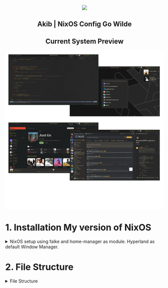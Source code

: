 <p align="center"><img src="https://i.imgur.com/NbxQ8MY.png" width=600px></p>

<h2 align="center">Akib | NixOS Config Go Wilde</h2>

<h2 align="center"> Current System Preview </h2>

![my current setup](./public/preview/Current.png)

# 1. Installation My version of NixOS

<details>

<summary>NixOS setup using falke and home-manager as module. Hyperland as default Window Manager.</summary>

## Installation Prerequisites

Before you begin, ensure you have the following:

- A Linux system with an EFI-enabled BIOS (for BIOS installations, adjust the commands accordingly).
- The disk identifier (`/dev/sdX`) for the target installation disk. Replace `sdX` with the appropriate disk identifier for your system.

## Installation Steps

**Install NixOS**

```bash
sudo su
nix-shell -p git --command 'nix run github:akibahmed229/nixos#akibOS --experimental-features "nix-command flakes"'
```

**Note:** During the installation process, [akibOS](./pkgs/akibOS/default.nix) will prompt for the disk identifier (`/dev/sdX`) , hostname and the username. Replace `sdX` with the appropriate disk identifier for your system.
also replace `hostname` with (available options: desktop, virt) and `username` with your desired username.
the default password for the user is `123456` you can change it later.

Congratulations! You have successfully installed NixOS with a Btrfs filesystem. Enjoy your fault-tolerant, advanced feature-rich, and easy-to-administer system!
**Note:** The Configuration will clone from this repository and will be placed in `/home/username/.config/flake` respectively.

For more information about NixOS and its configuration options, refer to the official [NixOS documentation](https://nixos.org/).

</details>

# 2. File Structure

<details>
  <summary>File Structure</summary>

- **Flake.nix** : Main flake file for defining the system configuration

  - **home-manager** : Configuration files for Home Manager and desktop environment
  - **hosts** : Host-specific configuration files
  - **modules** : Program-specific configuration files (includes custom and predefined modules for NixOS and Home Manager)
  - **pkgs** : Nix derivations, custom packages, and shell scripts
  - **public** : Wallpaper folder, GTK, and QT themes and doc
  - **flake.lock** : Lock file for the flake inputs

- **_devShell/flake.nix_** : Flake file defining the development shell
</details>

